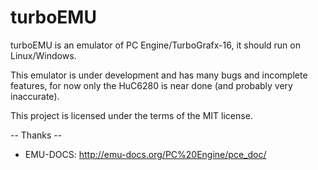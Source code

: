 turboEMU
========

turboEMU is an emulator of PC Engine/TurboGrafx-16, it should run on Linux/Windows.

This emulator is under development and has many bugs and incomplete features, for now only the HuC6280 is near done (and probably very inaccurate).

This project is licensed under the terms of the MIT license.

-- Thanks --
* EMU-DOCS: http://emu-docs.org/PC%20Engine/pce_doc/